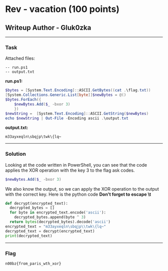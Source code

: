 # Rev - vacation (100 points)
## Writeup Author - Gluk0zka

---

### Task
Attached files:
```
-- run.ps1
-- output.txt
```

**run.ps1:**
```powershell
$bytes = [System.Text.Encoding]::ASCII.GetBytes((cat .\flag.txt))
[System.Collections.Generic.List[byte]]$newBytes = @()
$bytes.ForEach({
    $newBytes.Add($_ -bxor 3)
    })
$newString =  [System.Text.Encoding]::ASCII.GetString($newBytes)
echo $newString | Out-File -Encoding ascii .\output.txt
```

**output.txt:**
```
m33ayxeqln\sbqjp\twk\{lq~
```

---

### Solution

Looking at the code written in PowerShell, you can see that the code applies the XOR operation with the key 3 to the flag ask codes.

```powershell
$newBytes.Add($_ -bxor 3)
```
We also know the output, so we can apply the XOR operation to the output with the correct key. Here is the python code **Don't forget to escape \\t**
```python
def decrypt(encrypted_text):
  decrypted_bytes = []
  for byte in encrypted_text.encode('ascii'):
    decrypted_bytes.append(byte ^ 3)
  return bytes(decrypted_bytes).decode('ascii')
encrypted_text = "m33ayxeqln\sbqjp\\twk\{lq~" 
decrypted_text = decrypt(encrypted_text)
print(decrypted_text)
```

---
### Flag

```
n00bz{from_paris_wth_xor}
```